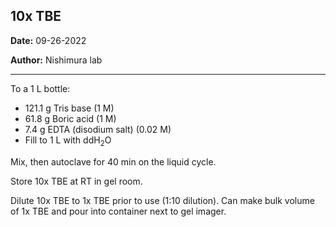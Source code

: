## 10x TBE

**Date:** 09-26-2022

**Author:** Nishimura lab

---

To a 1 L bottle:				
- 121.1 g Tris base (1 M)
- 61.8 g Boric acid (1 M)
- 7.4 g EDTA (disodium salt) (0.02 M)
- Fill to 1 L with ddH<sub>2</sub>O

Mix, then autoclave for 40 min on the liquid cycle.

Store 10x TBE at RT in gel room. 

Dilute 10x TBE to 1x TBE prior to use (1:10 dilution). Can make bulk volume of 1x TBE and pour into container next to gel imager. 
